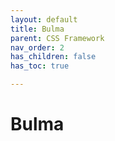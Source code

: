 ```yaml
---
layout: default
title: Bulma
parent: CSS Framework
nav_order: 2
has_children: false
has_toc: true

---
```


# Bulma